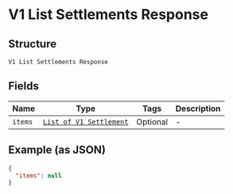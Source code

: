 
# V1 List Settlements Response

## Structure

`V1 List Settlements Response`

## Fields

| Name | Type | Tags | Description |
|  --- | --- | --- | --- |
| `items` | [`List of V1 Settlement`](../../doc/models/v1-settlement.md) | Optional | - |

## Example (as JSON)

```json
{
  "items": null
}
```

